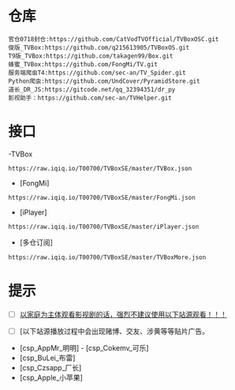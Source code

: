 # 仓库
```
官仓0718封仓:https://github.com/CatVodTVOfficial/TVBoxOSC.git
俊版_TVBox:https://github.com/q215613905/TVBoxOS.git
T9版_TVBox:https://github.com/takagen99/Box.git
蜂蜜_TVBox:https://github.com/FongMi/TV.git
服务端爬虫T4:https://github.com/sec-an/TV_Spider.git
Python爬虫:https://github.com/UndCover/PyramidStore.git
道长_DR_JS:https://gitcode.net/qq_32394351/dr_py
影视助手：https://github.com/sec-an/TVHelper.git
```
# 接口
-TVBox
```
https://raw.iqiq.io/T00700/TVBoxSE/master/TVBox.json
```
- [FongMi]
```
https://raw.iqiq.io/T00700/TVBoxSE/master/FongMi.json
```
- [iPlayer]
```
https://raw.iqiq.io/T00700/TVBoxSE/master/iPlayer.json
```
- [多仓订阅]
```
https://raw.iqiq.io/T00700/TVBoxSE/master/TVBoxMore.json
```

# 提示
- [ ] [以家庭为主体观看影视剧的话，强烈不建议使用以下站源观看！！！]()
- [ ] [以下站源播放过程中会出现赌博、交友、涉黄等等贴片广告。


- [csp_AppMr_明明]  - [csp_Cokemv_可乐]
- [csp_BuLei_布雷]
- [csp_Czsapp_厂长]
- [csp_Apple_小苹果]
